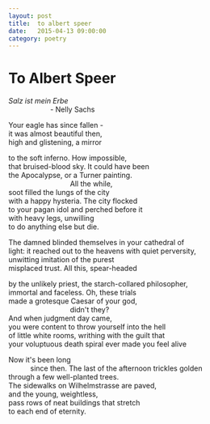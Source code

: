 ```yaml
---
layout: post
title:  to albert speer
date:   2015-04-13 09:00:00
category: poetry
---
```

<h1>To Albert Speer</h1>

*Salz ist mein Erbe*  
&nbsp;&nbsp;&nbsp;&nbsp;&nbsp;&nbsp;&nbsp;&nbsp;&nbsp;&nbsp;&nbsp;&nbsp;&nbsp;&nbsp;&nbsp;&nbsp;&nbsp;&nbsp;&nbsp;&nbsp; - Nelly Sachs

Your eagle has since fallen -  
it was almost beautiful then,  
high and glistening, a mirror

to the soft inferno. How impossible,  
that bruised-blood sky. It could have been  
the Apocalypse, or a Turner painting.  
&nbsp;&nbsp;&nbsp;&nbsp;&nbsp;&nbsp;&nbsp;&nbsp;&nbsp;&nbsp;&nbsp;&nbsp;&nbsp;&nbsp;&nbsp;&nbsp;&nbsp;&nbsp;&nbsp;&nbsp;&nbsp;&nbsp;&nbsp;&nbsp;&nbsp;&nbsp;&nbsp;&nbsp;&nbsp;&nbsp; All the while,  
soot filled the lungs of the city  
with a happy hysteria. The city flocked  
to your pagan idol and perched before it  
with heavy legs, unwilling  
to do anything else but die.

The damned blinded themselves in your cathedral of  
light: it reached out to the heavens with quiet perversity,  
unwitting imitation of the purest  
misplaced trust. All this, spear-headed  

by the unlikely priest, the starch-collared philosopher,  
immortal and faceless. Oh, these trials  
made a grotesque Caesar of your god,  
&nbsp;&nbsp;&nbsp;&nbsp;&nbsp;&nbsp;&nbsp;&nbsp;&nbsp;&nbsp;&nbsp;&nbsp;&nbsp;&nbsp;&nbsp;&nbsp;&nbsp;&nbsp;&nbsp;&nbsp;&nbsp;&nbsp;&nbsp;&nbsp;&nbsp;&nbsp;&nbsp;&nbsp;&nbsp;&nbsp; didn't they?  
And when judgment day came,  
you were content to throw yourself into the hell  
of little white rooms, writhing with the guilt that  
your voluptuous death spiral ever made you feel    alive 

Now it's been long  
&nbsp;&nbsp;&nbsp;&nbsp;&nbsp;&nbsp;&nbsp;&nbsp;&nbsp;&nbsp; since then. The last of the afternoon trickles golden  
through a few well-planted trees.  
The sidewalks on Wilhelmstrasse are paved,  
and the young, weightless,  
pass rows of neat buildings that stretch  
to each end of eternity.




 

